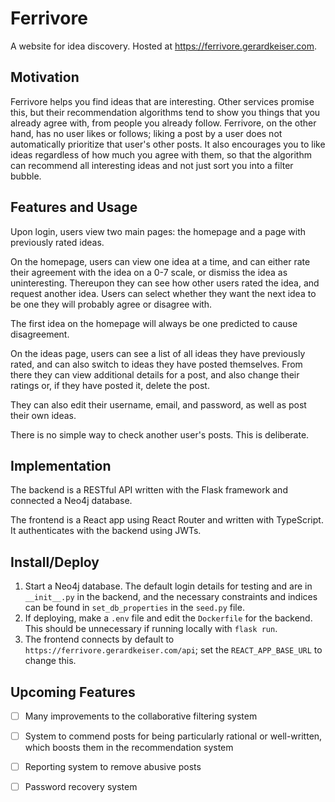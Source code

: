 # Ferrivore

A website for idea discovery. Hosted at https://ferrivore.gerardkeiser.com.

## Motivation

Ferrivore helps you find ideas that are interesting. Other services promise this, but their recommendation algorithms tend to show you things that you already agree with, from people you already follow. Ferrivore, on the other hand, has no user likes or follows; liking a post by a user does not automatically prioritize that user's other posts. It also encourages you to like ideas regardless of how much you agree with them, so that the algorithm can recommend all interesting ideas and not just sort you into a filter bubble.

## Features and Usage

Upon login, users view two main pages: the homepage and a page with previously rated ideas.

On the homepage, users can view one idea at a time, and can either rate their agreement with the idea on a 0-7 scale, or dismiss the idea as uninteresting. Thereupon they can see how other users rated the idea, and request another idea. Users can select whether they want the next idea to be one they will probably agree or disagree with.

The first idea on the homepage will always be one predicted to cause disagreement.

On the ideas page, users can see a list of all ideas they have previously rated, and can also switch to ideas they have posted themselves. From there they can view additional details for a post, and also change their ratings or, if they have posted it, delete the post.

They can also edit their username, email, and password, as well as post their own ideas.

There is no simple way to check another user's posts. This is deliberate.

## Implementation

The backend is a RESTful API written with the Flask framework and connected a Neo4j database.

The frontend is a React app using React Router and written with TypeScript. It authenticates with the backend using JWTs.

## Install/Deploy

1. Start a Neo4j database. The default login details for testing and are in `__init__.py` in the backend, and the necessary constraints and indices can be found in `set_db_properties` in the `seed.py` file.
2. If deploying, make a `.env` file and edit the `Dockerfile` for the backend. This should be unnecessary if running locally with `flask run`.
3. The frontend connects by default to `https://ferrivore.gerardkeiser.com/api`; set the `REACT_APP_BASE_URL` to change this.

## Upcoming Features

-[ ] Many improvements to the collaborative filtering system

-[ ] System to commend posts for being particularly rational or well-written, which boosts them in the recommendation system

-[ ] Reporting system to remove abusive posts

-[ ] Password recovery system
